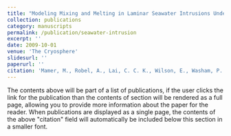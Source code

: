 ```yaml
---
title: "Modeling Mixing and Melting in Laminar Seawater Intrusions Under Grounded Ice (accepted)"
collection: publications
category: manuscripts
permalink: /publication/seawater-intrusion
excerpt: ''
date: 2009-10-01
venue: 'The Cryosphere'
slidesurl: ''
paperurl: ''
citation: 'Mamer, M., Robel, A., Lai, C. C. K., Wilson, E., Washam, P. (2025). &quot;Modeling Mixing and Melting in Laminar Seawater Intrusions Under Grounded Ice.&quot; <i>The Cryosphere</i>. (accepted)'
---
```


The contents above will be part of a list of publications, if the user clicks the link for the publication than the contents of section will be rendered as a full page, allowing you to provide more information about the paper for the reader. When publications are displayed as a single page, the contents of the above "citation" field will automatically be included below this section in a smaller font.

